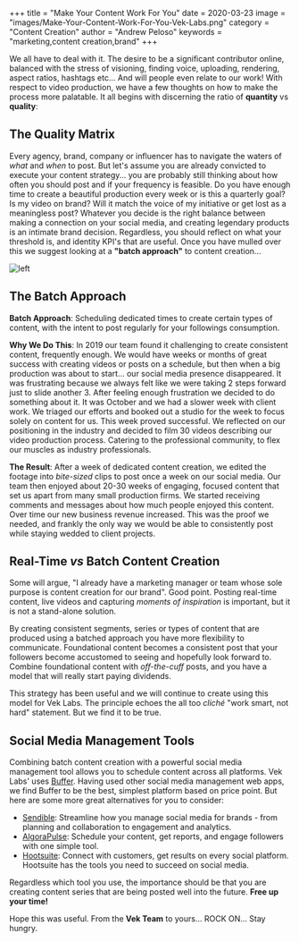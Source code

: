 +++
 title = "Make Your Content Work For You"
 date = 2020-03-23
 image = "images/Make-Your-Content-Work-For-You-Vek-Labs.png"
 category = "Content Creation"
 author = "Andrew Peloso"
 keywords = "marketing,content creation,brand"
+++

We all have to deal with it. The desire to be a significant contributor online, balanced with the stress of visioning, finding voice, uploading, rendering, aspect ratios, hashtags etc... And will people even relate to our work! With respect to video production, we have a few thoughts on how to make the process more palatable. It all begins with discerning the ratio of **quantity** vs **quality**:

## The Quality Matrix

Every agency, brand, company or influencer has to navigate the waters of _what_ and _when_ to post. But let's assume you are already convicted to execute your content strategy... you are probably still thinking about how often you should post and if your frequency is feasible. Do you have enough time to create a beautiful production every week or is this a quarterly goal? Is my video on brand? Will it match the voice of my initiative or get lost as a meaningless post? Whatever you decide is the right balance between making a connection on your social media, and creating legendary products is an intimate brand decision. Regardless, you should reflect on what your threshold is, and identity KPI's that are useful. Once you have mulled over this we suggest looking at a **"batch approach"** to content creation...

![left](https://picsum.photos/400/400 "Locavore quinoa master cleanse pinterest")

## The Batch Approach

**Batch Approach**: Scheduling dedicated times to create certain types of content, with the intent to post regularly for your followings consumption.

**Why We Do This**: In 2019 our team found it challenging to create consistent content, frequently enough. We would have weeks or months of great success with creating videos or posts on a schedule, but then when a big production was about to start... our social media presence disappeared. It was frustrating because we always felt like we were taking 2 steps forward just to slide another 3. After feeling enough frustration we decided to do something about it. It was October and we had a slower week with client work. We triaged our efforts and booked out a studio for the week to focus solely on content for us. This week proved successful. We reflected on our positioning in the industry and decided to film 30 videos describing our video production process. Catering to the professional community, to flex our muscles as industry professionals.

**The Result**: After a week of dedicated content creation, we edited the footage into _bite-sized_ clips to post once a week on our social media. Our team then enjoyed about 20-30 weeks of engaging, focused content that set us apart from many small production firms. We started receiving comments and messages about how much people enjoyed this content. Over time our new business revenue increased. This was the proof we needed, and frankly the only way we would be able to consistently post while staying wedded to client projects.

## Real-Time _vs_ Batch Content Creation

Some will argue, "I already have a marketing manager or team whose sole purpose is content creation for our brand". Good point. Posting real-time content, live videos and capturing _moments of inspiration_ is important, but it is not a stand-alone solution.

By creating consistent segments, series or types of content that are produced using a batched approach you have more flexibility to communicate. Foundational content becomes a consistent post that your followers become accustomed to seeing and hopefully look forward to. Combine foundational content with _off-the-cuff_ posts, and you have a model that will really start paying dividends.

This strategy has been useful and we will continue to create using this model for Vek Labs. The principle echoes the all too _cliché_ "work smart, not hard" statement. But we find it to be true.

## Social Media Management Tools

Combining batch content creation with a powerful social media management tool allows you to schedule content across all platforms. Vek Labs' uses [Buffer](https://buffer.com/). Having used other social media management web apps, we find Buffer to be the best, simplest platform based on price point. But here are some more great alternatives for you to consider:

- [Sendible](https://www.sendible.com/): Streamline how you manage social media for brands - from planning and collaboration to engagement and analytics.
- [AlgoraPulse](https://www.agorapulse.com/): Schedule your content, get reports, and engage followers with one simple tool.
- [Hootsuite](https://hootsuite.com/): Connect with customers, get results on every social platform. Hootsuite has the tools you need to succeed on social media.

Regardless which tool you use, the importance should be that you are creating content series that are being posted well into the future. **Free up your time!**

Hope this was useful. From the **Vek Team** to yours... ROCK ON... Stay hungry.
